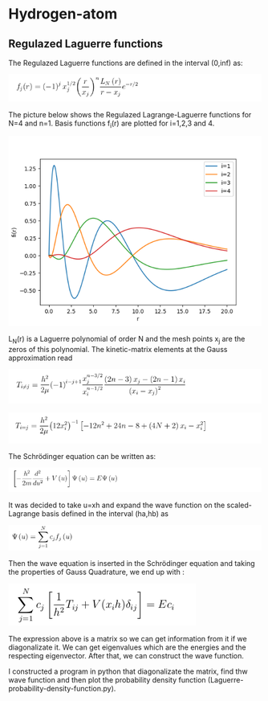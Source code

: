 # Hydrogen-atom

## Regulazed Laguerre functions
The Regulazed Laguerre functions are defined in the interval (0,inf) as:


![Regulazed Laguerre functions](src/RegularizedLagrangeLaguerre.png)


The picture below shows the Regulazed Lagrange-Laguerre functions for N=4 and n=1. Basis functions f<sub>i</sub>(r) are plotted for i=1,2,3 and 4.


![Regulazed Laguerre functions](RegularizedLagrange-LaguerreFunctions.png)

L<sub>N</sub>(r) is a Laguerre polynomial of order N and the mesh points x<sub>j</sub> are the zeros of this polynomial. The kinetic-matrix elements at the Gauss approximation read

![LaguerreKineticMatrix1](src/LaguerreKineticMatrix1.png)

![LaguerreKineticMatrix2](src/LaguerreKineticMatrix2.png)

The Schrödinger equation can be written as:

![SchroEquation](src/SchroEquation.png)


It was decided to take u=xh and expand the wave function on the scaled-Lagrange basis defined in the interval (ha,hb) as

![phiu](src/phiu.png)

Then the wave equation is inserted in the Schrödinger equation and taking the properties of Gauss Quadrature, we end up with :

![PropiosVectors](src/PropiosVectors.png)


The expression above is a matrix so we can get information from it if we diagonalizate it. We can get eigenvalues which are the energies and the respecting eigenvector. After that, we can construct the wave function.

I constructed a program in python that diagonalizate the matrix, find thw wave function and then plot the probability density function (Laguerre-probability-density-function.py).



